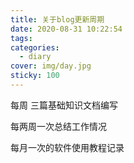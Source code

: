 ```yaml
---
title: 关于blog更新周期
date: 2020-08-31 10:22:54
tags:
categories:
  - diary
cover: img/day.jpg
sticky: 100
---
```



每周 三篇基础知识文档编写

每两周一次总结工作情况

每月一次的软件使用教程记录

